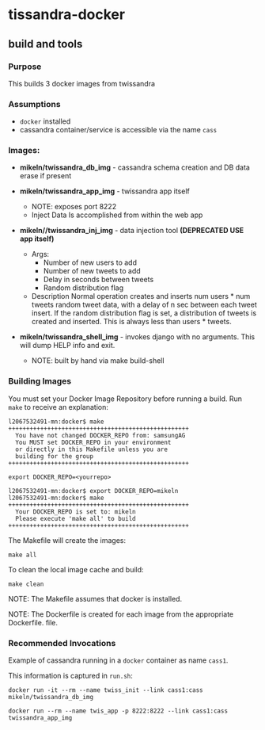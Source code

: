 # **tissandra-docker**
##  build and tools
### Purpose
This builds 3 docker images from twissandra

### Assumptions
* `docker` installed
* cassandra container/service is accessible via the name `cass`

### Images:
* **mikeln/twissandra_db_img** - cassandra schema creation and DB data erase if present

* **mikeln/twissandra_app_img** - twissandra app itself 
	* NOTE: exposes port 8222
	* Inject Data Is accomplished from within the web app

* **mikeln//twissandra_inj_img** - data injection tool **(DEPRECATED USE app itself)**
	* 	Args:
		* Number of new users to add
		* Number of new tweets to add
		* Delay in seconds between tweets
		* Random distribution flag
	* Description
		Normal operation creates and inserts num users * num tweets random tweet data, with a delay of n sec between each tweet insert.  If the random distribution flag is set, a distribution of tweets is created and inserted.  This is always less than users * tweets.	
	
* **mikeln/twissandra_shell_img** - invokes django with no arguments.  This will dump HELP info and exit.
    * NOTE: built by hand via make build-shell

### Building Images
You must set your Docker Image Repository before running a build.  Run `make` to receive an explanation:

    l2067532491-mn:docker$ make
    +++++++++++++++++++++++++++++++++++++++++++++++++++
      You have not changed DOCKER_REPO from: samsungAG
      You MUST set DOCKER_REPO in your environment
      or directly in this Makefile unless you are
      building for the group
    +++++++++++++++++++++++++++++++++++++++++++++++++++

  `export DOCKER_REPO=<yourrepo>`
  
    l2067532491-mn:docker$ export DOCKER_REPO=mikeln
    l2067532491-mn:docker$ make
    +++++++++++++++++++++++++++++++++++++++++++++++++++
      Your DOCKER_REPO is set to: mikeln
      Please execute 'make all' to build
    +++++++++++++++++++++++++++++++++++++++++++++++++++

The Makefile will create the images:
  
  `make all`
  
To clean the local image cache and build:

   `make clean`

NOTE: The Makefile assumes that docker is installed.

NOTE: The Dockerfile is created for each image from the appropriate Dockerfile.<blah> file.
	
### Recommended Invocations

Example of cassandra running in a `docker` container as name `cass1`.

This information is captured in `run.sh`:

`docker run -it --rm --name twiss_init --link cass1:cass mikeln/twissandra_db_img`

`docker run --rm --name twis_app -p 8222:8222 --link cass1:cass twissandra_app_img
`


